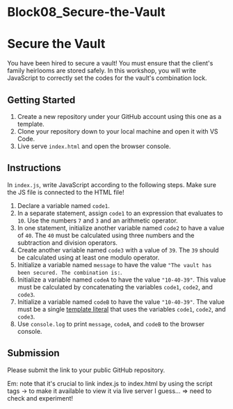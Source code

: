 # Block08_Secure-the-Vault
# Secure the Vault

You have been hired to secure a vault! You must ensure that the client's family heirlooms are stored safely. In this workshop, you will write JavaScript to correctly set the codes for the vault's combination lock.

## Getting Started

1. Create a new repository under your GitHub account using this one as a template.
2. Clone your repository down to your local machine and open it with VS Code.
3. Live serve `index.html` and open the browser console.

## Instructions

In `index.js`, write JavaScript according to the following steps. Make sure the JS file is connected to the HTML file!

1. Declare a variable named `code1`.
2. In a separate statement, assign `code1` to an expression that evaluates to `10`. Use the numbers `7` and `3` and an arithmetic operator.
3. In one statement, initialize another variable named `code2` to have a value of `40`. The `40` must be calculated using three numbers and the subtraction and division operators.
4. Create another variable named `code3` with a value of `39`. The `39` should be calculated using at least one modulo operator.
5. Initialize a variable named `message` to have the value `"The vault has been secured. The combination is:`.
6. Initialize a variable named `codeA` to have the value `"10-40-39"`. This value must be calculated by concatenating the variables `code1`, `code2`, and `code3`.
7. Initialize a variable named `codeB` to have the value `"10-40-39"`. The value must be a single [template literal](https://developer.mozilla.org/en-US/docs/Web/JavaScript/Reference/Template_literals) that uses the variables `code1`, `code2`, and `code3`.
8. Use `console.log` to print `message`, `codeA`, and `codeB` to the browser console.

## Submission

Please submit the link to your public GitHub repository.


Em: note that it's crucial to link index.js to index.html by using the script tags -> to make it available to view it via live server I guess... => need to check and experiment!
